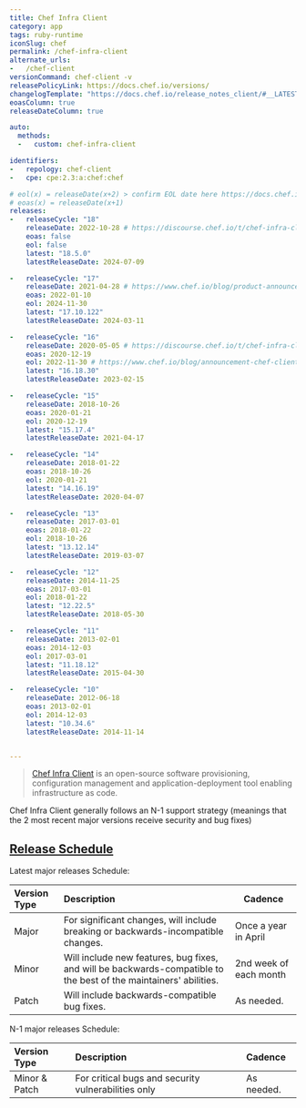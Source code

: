 ```yaml
---
title: Chef Infra Client
category: app
tags: ruby-runtime
iconSlug: chef
permalink: /chef-infra-client
alternate_urls:
-   /chef-client
versionCommand: chef-client -v
releasePolicyLink: https://docs.chef.io/versions/
changelogTemplate: "https://docs.chef.io/release_notes_client/#__LATEST__"
eoasColumn: true
releaseDateColumn: true

auto:
  methods:
  -   custom: chef-infra-client

identifiers:
-   repology: chef-client
-   cpe: cpe:2.3:a:chef:chef

# eol(x) = releaseDate(x+2) > confirm EOL date here https://docs.chef.io/versions/
# eoas(x) = releaseDate(x+1)
releases:
-   releaseCycle: "18"
    releaseDate: 2022-10-28 # https://discourse.chef.io/t/chef-infra-client-18-0-169-released/21570
    eoas: false
    eol: false
    latest: "18.5.0"
    latestReleaseDate: 2024-07-09

-   releaseCycle: "17"
    releaseDate: 2021-04-28 # https://www.chef.io/blog/product-announcement-chef-infra-client-17-now-available
    eoas: 2022-01-10
    eol: 2024-11-30
    latest: "17.10.122"
    latestReleaseDate: 2024-03-11

-   releaseCycle: "16"
    releaseDate: 2020-05-05 # https://discourse.chef.io/t/chef-infra-client-16-0-275-released/17047
    eoas: 2020-12-19
    eol: 2022-11-30 # https://www.chef.io/blog/announcement-chef-client-16-eol-date-change
    latest: "16.18.30"
    latestReleaseDate: 2023-02-15

-   releaseCycle: "15"
    releaseDate: 2018-10-26
    eoas: 2020-01-21
    eol: 2020-12-19
    latest: "15.17.4"
    latestReleaseDate: 2021-04-17

-   releaseCycle: "14"
    releaseDate: 2018-01-22
    eoas: 2018-10-26
    eol: 2020-01-21
    latest: "14.16.19"
    latestReleaseDate: 2020-04-07

-   releaseCycle: "13"
    releaseDate: 2017-03-01
    eoas: 2018-01-22
    eol: 2018-10-26
    latest: "13.12.14"
    latestReleaseDate: 2019-03-07

-   releaseCycle: "12"
    releaseDate: 2014-11-25
    eoas: 2017-03-01
    eol: 2018-01-22
    latest: "12.22.5"
    latestReleaseDate: 2018-05-30

-   releaseCycle: "11"
    releaseDate: 2013-02-01
    eoas: 2014-12-03
    eol: 2017-03-01
    latest: "11.18.12"
    latestReleaseDate: 2015-04-30

-   releaseCycle: "10"
    releaseDate: 2012-06-18
    eoas: 2013-02-01
    eol: 2014-12-03
    latest: "10.34.6"
    latestReleaseDate: 2014-11-14


---
```


> [Chef Infra Client](https://docs.chef.io/chef_client_overview/) is an open-source software provisioning, configuration
> management and application-deployment tool enabling infrastructure as code.

Chef Infra Client generally follows an N-1 support strategy
(meanings that the 2 most recent major versions receive security and bug fixes)

## [Release Schedule](https://github.com/chef/chef/blob/main/docs/dev/policy/release_and_support_schedule.md)

Latest major releases Schedule:

| Version Type | Description                                                                                                       | Cadence                |
|:-------------|:------------------------------------------------------------------------------------------------------------------|------------------------|
| Major        | For significant changes, will include breaking or backwards-incompatible changes.                                 | Once a year in April   |
| Minor        | Will include new features, bug fixes, and will be backwards-compatible to the best of the maintainers' abilities. | 2nd week of each month |
| Patch        | Will include backwards-compatible bug fixes.                                                                      | As needed.             |

N-1 major releases Schedule:

| Version Type  | Description                                         | Cadence    |
|:--------------|:----------------------------------------------------|:-----------|
| Minor & Patch | For critical bugs and security vulnerabilities only | As needed. |
